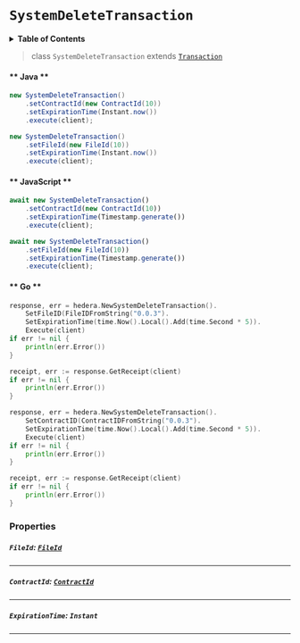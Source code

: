 # `SystemDeleteTransaction`

<details>
<summary><b>Table of Contents</b></summary>

| Item | Java | JavaScript | Go
| - | - | - | - |
| [`FileId`](#fileid-fileidreferencefilefileidmd) | ✅ | ✅ | ✅
| [`ContractId`](#contractid-contractidreferencecontractcontractidmd) | ✅ | ✅ | ✅
| [`ExpirationTime`](#expirationtime-instant) | ✅ | ✅ | ✅
</details>

> class `SystemDeleteTransaction` extends [`Transaction`](reference/Transaction.md)

<!-- tabs:start -->

#### ** Java **

```java
new SystemDeleteTransaction()
    .setContractId(new ContractId(10))
    .setExpirationTime(Instant.now())
    .execute(client);

new SystemDeleteTransaction()
    .setFileId(new FileId(10))
    .setExpirationTime(Instant.now())
    .execute(client);
```

#### ** JavaScript **

```js
await new SystemDeleteTransaction()
    .setContractId(new ContractId(10))
    .setExpirationTime(Timestamp.generate())
    .execute(client);

await new SystemDeleteTransaction()
    .setFileId(new FileId(10))
    .setExpirationTime(Timestamp.generate())
    .execute(client);
```

#### ** Go **

```go
response, err = hedera.NewSystemDeleteTransaction().
    SetFileID(FileIDFromString("0.0.3").
    SetExpirationTime(time.Now().Local().Add(time.Second * 5)).
    Execute(client)
if err != nil {
    println(err.Error())
}

receipt, err := response.GetReceipt(client)
if err != nil {
    println(err.Error())
}

response, err = hedera.NewSystemDeleteTransaction().
    SetContractID(ContractIDFromString("0.0.3").
    SetExpirationTime(time.Now().Local().Add(time.Second * 5)).
    Execute(client)
if err != nil {
    println(err.Error())
}

receipt, err := response.GetReceipt(client)
if err != nil {
    println(err.Error())
}
```

<!-- tabs:end -->

### Properties

##### `FileId`: [`FileId`](reference/file/FileId.md)

---

##### `ContractId`: [`ContractId`](reference/contract/ContractId.md)

---

##### `ExpirationTime`: `Instant`

---

